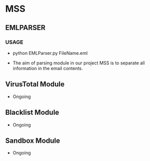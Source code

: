 # MSS

## EMLPARSER

### USAGE

- python EMLParser.py FileName.eml

- The aim of parsing module in our project MSS is to separate all information in the email contents.

## VirusTotal Module
- Ongoing

## Blacklist Module
- Ongoing

## Sandbox Module
- Ongoing
